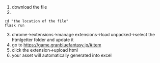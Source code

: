 1. download the file
2. 
```
cd "the location of the file"
flask run
```
3. chrome->extensions->manage extensions->load unpacked->select the htmlgetter folder and update it
4. go to https://game.granbluefantasy.jp/#item
5. click the extension->upload html
6. your asset will automatically generated into excel
